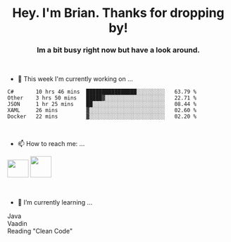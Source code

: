 <H1 align="center">Hey. I'm Brian. Thanks for dropping by!</H1>
<H3 align="center">Im a bit busy right now but have a look around.</H3>
<br/>

- 🔭 This week I'm currently working on ...
<!--START_SECTION:waka-->
```text
C#       10 hrs 46 mins  ████████████████░░░░░░░░░   63.79 % 
Other    3 hrs 50 mins   █████▓░░░░░░░░░░░░░░░░░░░   22.71 % 
JSON     1 hr 25 mins    ██░░░░░░░░░░░░░░░░░░░░░░░   08.44 % 
XAML     26 mins         ▓░░░░░░░░░░░░░░░░░░░░░░░░   02.60 % 
Docker   22 mins         ▓░░░░░░░░░░░░░░░░░░░░░░░░   02.20 % 
```
<!--END_SECTION:waka-->
<br/>

- 📫 How to reach me: ...
<p>
  <a href="https://www.linkedin.com/in/brian-appleton/"><img width="48" height="40" src="https://github.com/appleton6509/appleton6509/blob/main/linkedin.png?raw=true"></a>
    <a href="https://github.com/appleton6509"><img width="48" height="48" src="https://github.com/appleton6509/appleton6509/blob/main/github.png?raw=true"></a>
</p>
<br/>

- 🌱 I’m currently learning ...
<p>
Java<br/> 
Vaadin<br/>
Reading "Clean Code"<br/>
</p>


<!--
**appleton6509/appleton6509** is a ✨ _special_ ✨ repository because its `README.md` (this file) appears on your GitHub profile.

